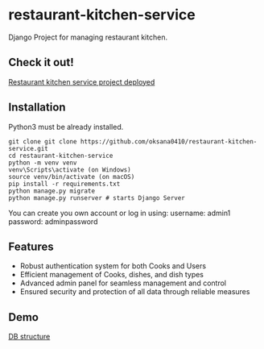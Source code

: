 # restaurant-kitchen-service

Django Project for managing restaurant kitchen. 

## Check it out!

[Restaurant kitchen service project deployed](https://restaurant-kitchen-service-e207.onrender.com)


## Installation

Python3 must be already installed.

```shell
git clone git clone https://github.com/oksana0410/restaurant-kitchen-service.git
cd restaurant-kitchen-service
python -m venv venv
venv\Scripts\activate (on Windows)
source venv/bin/activate (on macOS)
pip install -r requirements.txt
python manage.py migrate
python manage.py runserver # starts Django Server
```
You can create you own account or log in using:
    username: admin1
    password: adminpassword
## Features

* Robust authentication system for both Cooks and Users
* Efficient management of Cooks, dishes, and dish types
* Advanced admin panel for seamless management and control
* Ensured security and protection of all data through reliable measures

## Demo

[DB structure](static/images/Kitchen_Service_data_structure.png)

